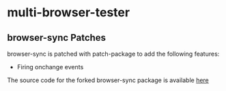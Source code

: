 # multi-browser-tester


## browser-sync Patches

browser-sync is patched with patch-package to add the following features:
 - Firing onchange events

The source code for the forked browser-sync package is available [here](https://github.com/pythonSnake5036/browser-sync)
